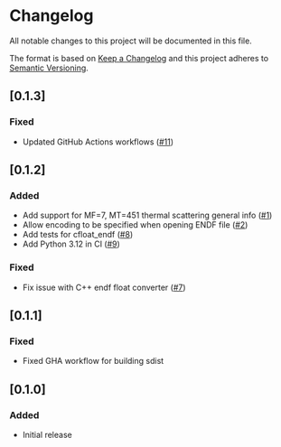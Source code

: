 # Changelog

All notable changes to this project will be documented in this file.

The format is based on [Keep a Changelog](http://keepachangelog.com/en/1.1.0/)
and this project adheres to [Semantic Versioning](http://semver.org/spec/v2.0.0.html).

## [0.1.3]

### Fixed

* Updated GitHub Actions workflows ([#11](https://github.com/paulromano/endf-python/pull/11))

## [0.1.2]

### Added

* Add support for MF=7, MT=451 thermal scattering general info ([#1](https://github.com/paulromano/endf-python/pull/1))
* Allow encoding to be specified when opening ENDF file ([#2](https://github.com/paulromano/endf-python/pull/2))
* Add tests for cfloat_endf ([#8](https://github.com/paulromano/endf-python/pull/8))
* Add Python 3.12 in CI ([#9](https://github.com/paulromano/endf-python/pull/9))

### Fixed

* Fix issue with C++ endf float converter ([#7](https://github.com/paulromano/endf-python/pull/7))

## [0.1.1]

### Fixed

* Fixed GHA workflow for building sdist

## [0.1.0]

### Added

* Initial release
